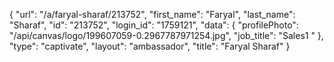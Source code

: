{
    "url": "\/a\/faryal-sharaf\/213752",
    "first_name": "Faryal",
    "last_name": "Sharaf",
    "id": "213752",
    "login_id": "1759121",
    "data": {
        "profilePhoto": "\/api\/canvas\/logo\/199607059-0.2967787971254.jpg",
        "job_title": "Sales1 "
    },
    "type": "captivate",
    "layout": "ambassador",
    "title": "Faryal Sharaf"
}